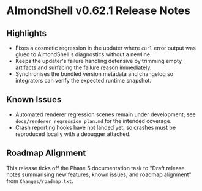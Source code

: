 # AlmondShell v0.62.1 Release Notes

## Highlights
- Fixes a cosmetic regression in the updater where `curl` error output was glued to AlmondShell's diagnostics without a newline.
- Keeps the updater's failure handling defensive by trimming empty artifacts and surfacing the failure reason immediately.
- Synchronises the bundled version metadata and changelog so integrators can verify the expected runtime snapshot.

## Known Issues
- Automated renderer regression scenes remain under development; see `docs/renderer_regression_plan.md` for the intended coverage.
- Crash reporting hooks have not landed yet, so crashes must be reproduced locally with a debugger attached.

## Roadmap Alignment
This release ticks off the Phase 5 documentation task to "Draft release notes summarising new features, known issues, and roadmap alignment" from `Changes/roadmap.txt`.
